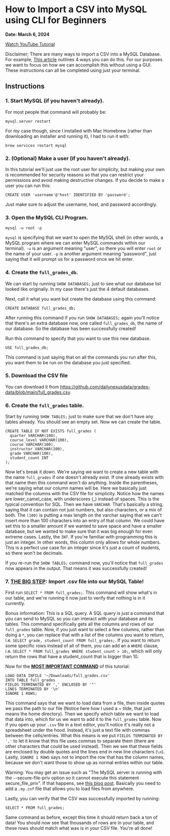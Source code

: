 # How to Import a CSV into MySQL using CLI for Beginners

**Date: March 6, 2024**

[Watch YouTube Tutorial](https://youtu.be/al8g727OOfU)

Disclaimer; There are many ways to import a CSV into a MySQL Database. For example, [This article](https://blog.skyvia.com/how-to-import-csv-file-into-mysql-table-in-4-different-ways/) outlines 4 ways you can do this. For our purposes we want to focus on how we can accomplish this without using a GUI. These instructions can all be completed using just your terminal.

## Instructions

### 1. Start MySQL (if you haven't already).

For most people that command will probably be:

```
mysql.server restart
```

For my case though, since I installed with Mac Homebrew (rather than downloading an installer and running it), I had to run it with:

```
brew services restart mysql
```

### 2. (Optional) Make a user (if you haven't already).

In this tutorial we'll just use the root user for simplicity, but making your own is recommended for security reasons so that you can restrict your permissions and avoid making destructive changes. If you decide to make a user you can run this:

```
CREATE USER 'username'@'host' IDENTIFIED BY 'password';
```

Just make sure to adjust the username, host, and password accordingly.

### 3. Open the MySQL CLI Program.

```
mysql -u root -p
```

`mysql` is specifying that we want to open the MySQL shell (in other words, a MySQL program where we can enter MySQL commands within our terminal). `-u` is an argument meaning "user", so there you will enter `root` or the name of your user. `-p` is another argument meaning "password", just saying that it will prompt us for a password once we hit enter.

### 4. Create the `full_grades_db`.

We can start by running `SHOW DATABASES;` just to see what our database list looked like originally. In my case there's just the 4 default databases.

Next, call it what you want but create the database using this command:

```
CREATE DATABASE full_grades_db;
```

After running this command if you run `SHOW DATABASES;` again you'll notice that there's an extra database now, one called `full_grades_db`, the name of our database. So the database has been successfully created!

Run this command to specify that you want to use this new database.

```
USE full_grades_db;
```

This command is just saying that on all the commands you run after this, you want them to be run on the database you just specified.

### 5. Download the CSV file

You can download it from https://github.com/dailynexusdata/grades-data/blob/main/full_grades.csv.

### 6. Create the `full_grades` table.

Start by running `SHOW TABLES;` just to make sure that we don't have any tables already. You should see an empty set. Now we can create the table.

```
CREATE TABLE IF NOT EXISTS full_grades (
  quarter VARCHAR(100),
  course_level VARCHAR(100),
  course VARCHAR(100),
  instructor VARCHAR(100),
  grade VARCHAR(100),
  student_count INT
);
```

Now let's break it down. We're saying we want to create a new table with the name `full_grades` if one doesn't already exist. If one already exists with that name then this command won't do anything. Inside the parentheses, we're saying what our column names will be. Here we basically just matched the columns with the CSV file for simplicity. Notice how the names are lower_camel_case, with underscores (\_) instead of spaces. This is the typical convention for SQL. Then we have `VARCHAR`. That's basically a string, saying that it can contain not just numbers, but also characters, or a mix of both. The `(100)` is putting a max length on the varchar saying that we can't insert more than 100 characters into an entry of that column. We could have set this to a smaller amount if we wanted to save space and have a smaller database, but we wanted to make sure that it was big enough for even extreme cases. Lastly, the `INT`. If you're familiar with programming this is just an integer. In other words, this column only allows for whole numbers. This is a perfect use case for an integer since it's just a count of students, so there won't be decimals.

If you re-run the `SHOW TABLES;` command now, you'll notice that `full_grades` now appears in the output. That means it was successfully created!

### 7. <u>THE BIG STEP</u>: Import .csv file into our MySQL Table!

First run `SELECT * FROM full_grades;`. This command will show what's in our table, and we're running it now just to verify that nothing is in it currently.

Bonus information: This is a SQL query. A SQL query is just a command that you can send to MySQL so you can interact with your database and its tables. This command specifically gets all the columns and rows of our `full_grades` table. Now, if you just want to select a few columns, rather than doing a `*`, you can replace that with a list of the columns you want to return, i.e. `SELECT grade, student_count FROM full_grades;`. If you want to return some specific rows instead of all of them, you can add an a `WHERE` clause, i.e. `SELECT * FROM full_grades WHERE student_count > 10;`, which will only return the rows that have a student_count that is bigger than 10.

Now for the <u><b>MOST IMPORTANT COMMAND</b></u> of this tutorial:

```
LOAD DATA INFILE '~/Downloads/full_grades.csv'
INTO TABLE full_grades
FIELDS TERMINATED BY ',' ENCLOSED BY '"'
LINES TERMINATED BY '\n'
IGNORE 1 ROWS;
```

This command says that we want to load data from a file, then inside quotes we pass the path to our file (Notice here how I used a ~ tilde, that just means the home directory). Then we specify which table we want to load that data into, which for us we want to add it to the `full_grades` table. Now if you open up your `.csv` file in a text editor, you'll notice it's really not a spreadsheet under the hood. Instead, it's just a text file with commas between the cells/entries. What this means is we put `FIELDS TERMINATED BY ','` to let it know that this file uses commas to separate them (there are other characters that could be used instead). Then we see that these fields are enclosed by double quotes and the lines end in new line characters (`\n`). Lastly, `IGNORE 1 ROWS` says not to import the row that has the column names, because we don't want those to show up as normal entries within our table.

Warning: You may get an issue such as "The MySQL server is running with the --secure-file-priv option so it cannot execute this statement secure_file_priv". If that happens, see [this blog post](https://acp8.medium.com/solving-the-mysql-server-is-running-with-the-secure-file-priv-option-so-it-cannot-execute-this-d319de864285). Basically you need to add a `.my.cnf` file that allows you to load files from anywhere.

Lastly, you can verify that the CSV was successfully imported by running:

```
SELECT * FROM full_grades;
```

Same command as before, except this time it should return back a ton of data! You should now see that thousands of rows are in your table, and these rows should match what was is in your CSV file. You're all done!
